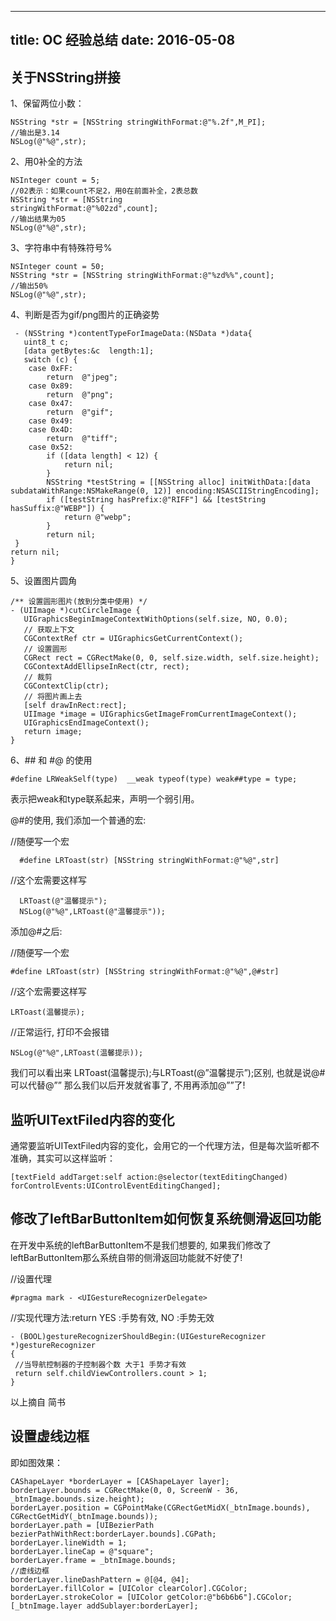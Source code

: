 
---
title: OC 经验总结
date: 2016-05-08
---

## 关于NSString拼接

1、保留两位小数：

``` objc
NSString *str = [NSString stringWithFormat:@"%.2f",M_PI];
//输出是3.14
NSLog(@"%@",str);
``` 

2、用0补全的方法

``` objc
NSInteger count = 5;
//02表示：如果count不足2，用0在前面补全，2表总数
NSString *str = [NSString
stringWithFormat:@"%02zd",count];
//输出结果为05
NSLog(@"%@",str);
``` 

3、字符串中有特殊符号%

``` objc
NSInteger count = 50;
NSString *str = [NSString stringWithFormat:@"%zd%%",count];
//输出50%
NSLog(@"%@",str);
``` 

4、判断是否为gif/png图片的正确姿势

``` objc
 - (NSString *)contentTypeForImageData:(NSData *)data{
   uint8_t c;
   [data getBytes:&c  length:1];
   switch (c) {
    case 0xFF:
        return  @"jpeg";
    case 0x89:
        return  @"png";
    case 0x47:
        return  @"gif";
    case 0x49:
    case 0x4D:
        return  @"tiff";
    case 0x52:
        if ([data length] < 12) {
            return nil;
        }
        NSString *testString = [[NSString alloc] initWithData:[data subdataWithRange:NSMakeRange(0, 12)] encoding:NSASCIIStringEncoding];
        if ([testString hasPrefix:@"RIFF"] && [testString hasSuffix:@"WEBP"]) {
            return @"webp";
        }
        return nil;
 }
return nil;
}
``` 
5、设置图片圆角

``` objc
/** 设置圆形图片(放到分类中使用) */
- (UIImage *)cutCircleImage {
   UIGraphicsBeginImageContextWithOptions(self.size, NO, 0.0);
   // 获取上下文
   CGContextRef ctr = UIGraphicsGetCurrentContext();
   // 设置圆形
   CGRect rect = CGRectMake(0, 0, self.size.width, self.size.height);
   CGContextAddEllipseInRect(ctr, rect);
   // 裁剪
   CGContextClip(ctr);
   // 将图片画上去
   [self drawInRect:rect];
   UIImage *image = UIGraphicsGetImageFromCurrentImageContext();
   UIGraphicsEndImageContext();
   return image;
}
```

6、## 和 #@ 的使用

``` objc
#define LRWeakSelf(type)  __weak typeof(type) weak##type = type;
``` 

表示把weak和type联系起来，声明一个弱引用。

@#的使用, 我们添加一个普通的宏:

//随便写一个宏

``` objc
  #define LRToast(str) [NSString stringWithFormat:@"%@",str]
``` 
//这个宏需要这样写

``` objc
  LRToast(@"温馨提示");
  NSLog(@"%@",LRToast(@"温馨提示"));
``` 
添加@#之后:

//随便写一个宏

``` objc
#define LRToast(str) [NSString stringWithFormat:@"%@",@#str]
``` 

//这个宏需要这样写

``` 
LRToast(温馨提示);
``` 

//正常运行, 打印不会报错

``` objc
NSLog(@"%@",LRToast(温馨提示));
``` 

我们可以看出来 LRToast(温馨提示);与LRToast(@”温馨提示”);区别, 也就是说@#可以代替@”” 那么我们以后开发就省事了, 不用再添加@””了!

## 监听UITextFiled内容的变化

通常要监听UITextFiled内容的变化，会用它的一个代理方法，但是每次监听都不准确，其实可以这样监听：

``` objc
[textField addTarget:self action:@selector(textEditingChanged) forControlEvents:UIControlEventEditingChanged];
``` 

## 修改了leftBarButtonItem如何恢复系统侧滑返回功能

在开发中系统的leftBarButtonItem不是我们想要的, 如果我们修改了leftBarButtonItem那么系统自带的侧滑返回功能就不好使了!

//设置代理 

``` objc                                                   self.interactivePopGestureRecognizer.delegate = self;
#pragma mark - <UIGestureRecognizerDelegate>
``` 

//实现代理方法:return YES :手势有效, NO :手势无效

``` objc
- (BOOL)gestureRecognizerShouldBegin:(UIGestureRecognizer *)gestureRecognizer
{
 //当导航控制器的子控制器个数 大于1 手势才有效
 return self.childViewControllers.count > 1;
}
```

以上摘自 简书

## 设置虚线边框

即如图效果：


``` objc
CAShapeLayer *borderLayer = [CAShapeLayer layer];
borderLayer.bounds = CGRectMake(0, 0, ScreenW - 36, _btnImage.bounds.size.height);
borderLayer.position = CGPointMake(CGRectGetMidX(_btnImage.bounds), CGRectGetMidY(_btnImage.bounds));
borderLayer.path = [UIBezierPath bezierPathWithRect:borderLayer.bounds].CGPath;
borderLayer.lineWidth = 1;
borderLayer.lineCap = @"square";
borderLayer.frame = _btnImage.bounds;
//虚线边框
borderLayer.lineDashPattern = @[@4, @4];
borderLayer.fillColor = [UIColor clearColor].CGColor;
borderLayer.strokeColor = [UIColor getColor:@"b6b6b6"].CGColor;
[_btnImage.layer addSublayer:borderLayer];
``` 